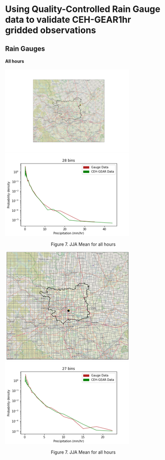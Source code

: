 # Using Quality-Controlled Rain Gauge data to validate CEH-GEAR1hr gridded observations
## Rain Gauges

#### All hours
<p align="left">
<img src="Figs/CheckingLocations/bramham_logger.png" width="400"  title="Original 1km grid" />
<img src="Figs/PDF_GaugevsGridCell/bramham_logger.png" width="400"  title="Original 1km grid" />
</p>
<p align="center">Figure 7. JJA Mean for all hours <p align="center">

<p align="left">
<img src="Figs/CheckingLocations/knostrop_logger.png" width="400"  title="Original 1km grid" />
<img src="Figs/PDF_GaugevsGridCell/knostrop_logger.png" width="400"  title="Original 1km grid" />
</p>
<p align="center">Figure 7. JJA Mean for all hours <p align="center">
